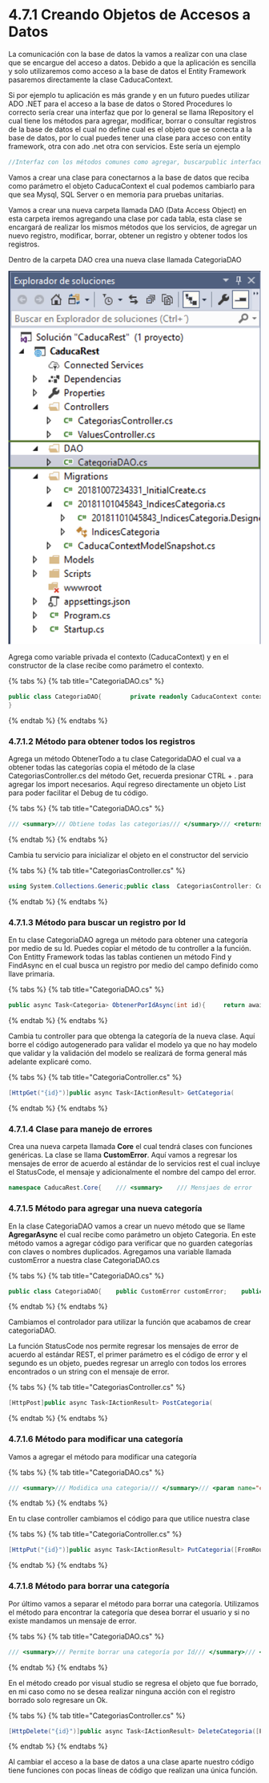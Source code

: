 # 4.7.1 Creando Objetos de Accesos a Datos

La comunicación con la base de datos la vamos a realizar con una clase que se encargue del acceso a datos. Debido a que la aplicación es sencilla y solo utilizaremos como acceso a la base de datos el Entity Framework pasaremos directamente la clase CaducaContext.

Si por ejemplo tu aplicación es más grande y en un futuro puedes utilizar ADO .NET para el acceso a la base de datos o Stored Procedures lo correcto sería crear una interfaz que por lo general se llama IRepository el cual tiene los métodos para agregar, modificar, borrar o consultar registros de la base de datos el cual no define cual es el objeto que se conecta a la base de datos, por lo cual puedes tener una clase para acceso con entity framework, otra con ado .net otra con servicios. Este sería un ejemplo

```csharp
//Interfaz con los métodos comunes como agregar, buscarpublic interface ICategoriaRepository{    Task<Categoria> ObtenerCategoriaAsync(int id);     void Agregar(Categoria categoria);    void Borrar(Categoria categoria);}//Puedes crear una clase que se conecte a la base de datos// por medio de entity framework corepublic class CategoriaEFRepository : ICategoriaRepository{    private readonly CaducaContext contexto;    public CategoriaRepository (CaducaContext contexto)    {        this.context = context;    }        public async Task<Categoria> ObtenerPorIdAsync(int id)    {        return await contexto.Categoria.FindAsync(id);    }    //Los demás métodos}//Puedes tener otra clase que se conecte a la base de datos// con ADO .NETpublic class CategoriaADORepository : ICategoriaRepository{    private SqlConnection connection;    private string connectionString;        public CategoriaRepository (SqlConnection connection,                                 string connectionString)    {        this.connection =  connection;        this.connectionString = connectionString;    }        public async Task<Categoria> ObtenerPorIdAsync(int id)    {        string queryString = "SELECT Id, Clave, Nombre FROM " +                                      "cateogoria WHERE Id> @id ";        Categoria categoria = new Categoria();        using (SqlConnection connection =                               new SqlConnection(connectionString))        {            // Create the Command and Parameter objects.            SqlCommand command = new SqlCommand(queryString,                                                        connection);            command.Parameters.AddWithValue("@id", id);            connection.Open();            SqlDataReader reader = await command.ExecuteReaderAsync();                        categoria.Id =  (int)reader[0];            categoria.Clave =  reader[1].toString();            categoria.Nombre=  reader[2].toString();            reader.Close();         }          return categoria;    }    //Los demás métodos}public class CategoriasController : ControllerBase{    private ICategoriaRepository categoriaRepository;    //El constructor del controller recibe como parámetro la     // interfaz en el cual podemos pasarle un objeto de    // cualquiera de nuestras 2 clases    public CategoriasController(                     ICategoriaRepository categoriaRepository)    {       this.categoriaRepository = categoriaRepository;    }}
```

Vamos a crear una clase para conectarnos a la base de datos que reciba como parámetro el objeto CaducaContext el cual podemos cambiarlo para que sea Mysql, SQL Server o en memoria para pruebas unitarias.

Vamos a crear una nueva carpeta llamada DAO \(Data Access Object\) en esta carpeta iremos agregando una clase por cada tabla, esta clase se encargará de realizar los mismos métodos que los servicios, de agregar un nuevo registro, modificar, borrar, obtener un registro y obtener todos los registros.

Dentro de la carpeta DAO crea una nueva clase llamada CategoriaDAO

![](../../.gitbook/assets/image%20%28180%29.png)

Agrega como variable privada el contexto \(CaducaContext\) y en el constructor de la clase recibe como parámetro el contexto.

{% tabs %}
{% tab title="CategoriaDAO.cs" %}
```csharp
public class CategoriaDAO{        private readonly CaducaContext contexto;        /// <summary>        /// Clase para acceso a la base de datos        /// </summary>        /// <param name="context"></param>        public CategoriaDAO(CaducaContext context)        {            this.contexto = context;        }
}
```
{% endtab %}
{% endtabs %}

### 4.7.1.2 Método para obtener todos los registros

Agrega un método ObtenerTodo a tu clase CategoridaDAO el cual va a obtener todas las categorías copia el método de la clase CategoriasController.cs del método Get, recuerda presionar CTRL + . para agregar los import necesarios. Aquí regreso directamente un objeto List para poder facilitar el Debug de tu código.

{% tabs %}
{% tab title="CategoriaDAO.cs" %}
```csharp
/// <summary>/// Obtiene todas las categorias/// </summary>/// <returns></returns>public async Task<List<Categoria>> ObtenerTodoAsync(){    return await contexto.Categoria.ToListAsync();}
```
{% endtab %}
{% endtabs %}

Cambia tu servicio para inicializar el objeto en el constructor del servicio

{% tabs %}
{% tab title="CategoriasController.cs" %}
```csharp
using System.Collections.Generic;public class  CategoriasController: ControllerBase{    private readonly CaducaContext _context;    //Agrega el ojeto categoriaDAO    private CategoriaDAO categoriaDAO;    public CategoriasController(CaducaContext context)    {        _context = context;        //Inicializa categoriaDAO con el contexto recibido        // como parámetro        categoriaDAO = new CategoriaDAO(context);    }    [HttpGet]    public async Task<List<Categoria>> GetCategoriaAsync()    {                //Cambia el método get para utilizar el         // objeto categoriaDAO        return await categoriaDAO.ObtenerTodoAsync();    }
```
{% endtab %}
{% endtabs %}

### 4.7.1.3 Método para buscar un registro por Id

En tu clase CategoriaDAO agrega un método para obtener una categoría por medio de su Id. Puedes copiar el método de tu controller a la función. Con Entitty Framework todas las tablas contienen un método Find y FindAsync en el cual busca un registro por medio del campo definido como llave primaria.

{% tabs %}
{% tab title="CategoriaDAO.cs" %}
```csharp
public async Task<Categoria> ObtenerPorIdAsync(int id){     return await contexto.Categoria.FindAsync(id);}
```
{% endtab %}
{% endtabs %}

Cambia tu controller para que obtenga la categoría de la nueva clase. Aquí borre el código autogenerado para validar el modelo ya que no hay modelo que validar y la validación del modelo se realizará de forma general más adelante explicaré como.

{% tabs %}
{% tab title="CategoriaController.cs" %}
```csharp
[HttpGet("{id}")]public async Task<IActionResult> GetCategoria(                                    [FromRoute] int id){    var categoria = await categoriaDAO                                 .ObtenerPorIdAsync(id);    if (categoria == null)         return NotFound();    return Ok(categoria);}
```
{% endtab %}
{% endtabs %}

### 4.7.1.4 Clase para manejo de errores

Crea una nueva carpeta llamada **Core** el cual tendrá clases con funciones genéricas. La clase se llama **CustomError**. Aquí vamos a regresar los mensajes de error de acuerdo al estándar de lo servicios rest el cual incluye el StatusCode, el mensaje y adicionalmente  el nombre del campo del error.

```csharp
namespace CaducaRest.Core{    /// <summary>    /// Mensjaes de error     /// </summary>    public class CustomError    {        /// <summary>        /// Código de error         /// </summary>        public int StatusCode;        /// <summary>        /// Mensaje del error        /// </summary>        public string Message;        /// <summary>        /// Campo con el error        /// </summary>        public string Field;        /// <summary>        /// Constructor de la clase        /// </summary>        /// <param name="statusCode">Código de erorr</param>        /// <param name="message">Mensaje que explica el error</param>        /// <param name="field">Campo que tiene el error</param>        public CustomError(int statusCode, string message,                            string field)        {            StatusCode = statusCode;            Message = message;            Field = field;        }    }}
```

### 4.7.1.5 Método para agregar una nueva categoría

En la clase CategoriaDAO vamos a crear un nuevo método que se llame **AgregarAsync** el cual recibe como parámetro un objeto Categoria. En este método vamos a agregar código para verificar que no guarden categorías con claves o nombres duplicados. Agregamos una variable llamada customError a nuestra clase CategoriaDAO.cs

{% tabs %}
{% tab title="CategoriaDAO.cs" %}
```csharp
public class CategoriaDAO{    public CustomError customError;    public async Task<bool> AgregarAsync(Categoria categoria)    {        Categoria registroRepetido;        registroRepetido = contexto.Categoria           .FirstOrDefault(c => c.Nombre == categoria.Nombre);        if (registroRepetido != null)        {             customError = new CustomError(400,                    "Ya existe una categoría con este nombre, " +                   "por favor teclea un nombre diferente", "Nombre");             return false;        }        registroRepetido = contexto.Categoria          .FirstOrDefault(c => c.Clave == categoria.Clave);        if (registroRepetido != null)        {             customError = new CustomError(400,                     "Ya existe una categoría con esta clave, " +                    "por favor teclea una clave diferente", "Nombre");             return false;        }     contexto.Categoria.Add(categoria);     await contexto.SaveChangesAsync();     return true;}
```
{% endtab %}
{% endtabs %}

Cambiamos el controlador para utilizar la función que acabamos de crear categoriaDAO.

La función StatusCode nos permite regresar los mensajes de error de acuerdo al estándar REST, el primer parámetro es el código de error y el segundo es un objeto,  puedes regresar un arreglo con todos los errores encontrados o un string con el mensaje de error.

{% tabs %}
{% tab title="CategoriasController.cs" %}
```csharp
[HttpPost]public async Task<IActionResult> PostCategoria(                                     [FromBody] Categoria categoria){    if (!ModelState.IsValid)        return BadRequest(ModelState);    //Cambiamos el código para agregar aquí la clase.    //Si no fue correcto regresamos el mensaje de error devuelto     if (!await categoriaDAO.AgregarAsync(categoria))    {           return StatusCode(categoriaDAO.customError.StatusCode,                           categoriaDAO.customError.Message);     }     return CreatedAtAction("GetCategoria",                                new { id = categoria.Id }, categoria); }
```
{% endtab %}
{% endtabs %}

### 4.7.1.6 Método para modificar una categoría

Vamos a agregar el método para modificar una categoría

{% tabs %}
{% tab title="CategoriaDAO.cs" %}
```csharp
/// <summary>/// Modidica una categoria/// </summary>/// <param name="categoria">Datos de la categoria</param>/// <returns></returns>public async Task<bool> ModificarAsync(Categoria categoria){     Categoria registroRepetido;     try     {          //Se busca si existe una categoria con el mismo nombre           //pero diferente Id          registroRepetido = contexto.Categoria                      .FirstOrDefault(c => c.Nombre == categoria.Nombre                                       && c.Id != categoria.Id);          if (registroRepetido != null)          {               customError = new CustomError(400,                              "Ya existe una categoría con este nombre, " +                              "por favor teclea un nombre diferente",                               "Nombre");               return false;           }           registroRepetido = contexto.Categoria                      .FirstOrDefault(c => c.Clave == categoria.Clave                                      && c.Id != categoria.Id);           if (registroRepetido != null)           {               customError = new CustomError(400,                                "Ya existe una categoría con esta clave, "+                                "por favor teclea una clave diferente",                                 "Nombre");               return false;            }            contexto.Entry(categoria).State = EntityState.Modified;            await contexto.SaveChangesAsync();     }     catch (DbUpdateConcurrencyException)     {         if (!ExisteCategoria(categoria.Id))          {               customError = new CustomError(400, "La categoría" +                                                 "ya no existe",                                                  "Categoría");               return false;           }     }     return true;}private bool ExisteCategoria(int id){    return contexto.Categoria.Any(e => e.Id == id);}
```
{% endtab %}
{% endtabs %}

En tu clase controller cambiamos el código para que utilice nuestra clase

{% tabs %}
{% tab title="CategoriaController.cs" %}
```csharp
[HttpPut("{id}")]public async Task<IActionResult> PutCategoria([FromRoute] int id,                                  [FromBody] Categoria categoria){     if (!ModelState.IsValid)         return BadRequest(ModelState);     if (id != categoria.Id)         return BadRequest();     if (!await categoriaDAO.ModificarAsync(categoria))     {         return StatusCode(categoriaDAO.customError.StatusCode,                                  categoriaDAO.customError.Message);     }     return NoContent();}
```
{% endtab %}
{% endtabs %}

### 4.7.1.8 Método para borrar una categoría

Por último vamos a separar el método para borrar una categoría. Utilizamos el método para encontrar la categoría que desea borrar el usuario y si no existe mandamos un mensaje de error.

{% tabs %}
{% tab title="CategoriaDAO.cs" %}
```csharp
/// <summary>/// Permite borrar una categoría por Id/// </summary>/// <param name="id">Id de la categoría</param>/// <returns></returns>public async Task<bool> BorraAsync(int id){    var categoria = await ObtenerPorIdAsync(id);    if (categoria == null)    {         customError = new CustomError(400,                      "La categoría que deseas borrar ya no existe, " +                      "probablemente fue borrada por otro usuario", "Id");          return false;     }     contexto.Categoria.Remove(categoria);     await contexto.SaveChangesAsync();     return true;}
```
{% endtab %}
{% endtabs %}

En el método creado por visual studio se regresa el objeto que fue borrado, en mi caso como no se desea realizar ninguna acción con el registro borrado solo regresare un Ok.

{% tabs %}
{% tab title="CategoriasController.cs" %}
```csharp
[HttpDelete("{id}")]public async Task<IActionResult> DeleteCategoria([FromRoute] int id){     if (!await categoriaDAO.BorraAsync(id))     {           return StatusCode(categoriaDAO.customError.StatusCode,                                  categoriaDAO.customError.Message);     }     return Ok();}
```
{% endtab %}
{% endtabs %}

Al cambiar el acceso a la base de datos a una clase aparte nuestro código tiene funciones con pocas líneas de código que realizan una única función.

